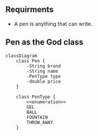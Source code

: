 ## Requirments

- A pen is anything that can write.

## Pen as the God class

```mermaid
classDiagram
    class Pen {
        -String brand
        -String name
        -PenType type
        -double price
    }

    class PenType {
        <<enumeration>>
        GEL
        BALL
        FOUNTAIN
        THROW_AWAY
    }
```
